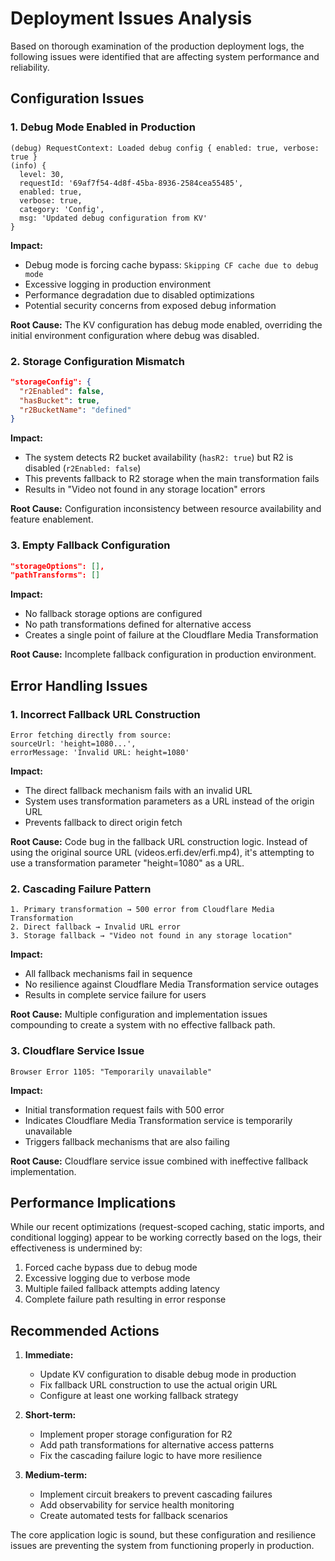 # Deployment Issues Analysis

Based on thorough examination of the production deployment logs, the following issues were identified that are affecting system performance and reliability.

## Configuration Issues

### 1. Debug Mode Enabled in Production

```
(debug) RequestContext: Loaded debug config { enabled: true, verbose: true }
(info) {
  level: 30,
  requestId: '69af7f54-4d8f-45ba-8936-2584cea55485',
  enabled: true,
  verbose: true,
  category: 'Config',
  msg: 'Updated debug configuration from KV'
}
```

**Impact:**
- Debug mode is forcing cache bypass: `Skipping CF cache due to debug mode`
- Excessive logging in production environment
- Performance degradation due to disabled optimizations
- Potential security concerns from exposed debug information

**Root Cause:** The KV configuration has debug mode enabled, overriding the initial environment configuration where debug was disabled.

### 2. Storage Configuration Mismatch

```json
"storageConfig": { 
  "r2Enabled": false, 
  "hasBucket": true, 
  "r2BucketName": "defined" 
}
```

**Impact:**
- The system detects R2 bucket availability (`hasR2: true`) but R2 is disabled (`r2Enabled: false`)
- This prevents fallback to R2 storage when the main transformation fails
- Results in "Video not found in any storage location" errors

**Root Cause:** Configuration inconsistency between resource availability and feature enablement.

### 3. Empty Fallback Configuration

```json
"storageOptions": [],
"pathTransforms": []
```

**Impact:**
- No fallback storage options are configured
- No path transformations defined for alternative access
- Creates a single point of failure at the Cloudflare Media Transformation

**Root Cause:** Incomplete fallback configuration in production environment.

## Error Handling Issues

### 1. Incorrect Fallback URL Construction

```
Error fetching directly from source:
sourceUrl: 'height=1080...',
errorMessage: 'Invalid URL: height=1080'
```

**Impact:**
- The direct fallback mechanism fails with an invalid URL
- System uses transformation parameters as a URL instead of the origin URL
- Prevents fallback to direct origin fetch

**Root Cause:** Code bug in the fallback URL construction logic. Instead of using the original source URL (videos.erfi.dev/erfi.mp4), it's attempting to use a transformation parameter "height=1080" as a URL.

### 2. Cascading Failure Pattern

```
1. Primary transformation → 500 error from Cloudflare Media Transformation
2. Direct fallback → Invalid URL error
3. Storage fallback → "Video not found in any storage location"
```

**Impact:**
- All fallback mechanisms fail in sequence
- No resilience against Cloudflare Media Transformation service outages
- Results in complete service failure for users

**Root Cause:** Multiple configuration and implementation issues compounding to create a system with no effective fallback path.

### 3. Cloudflare Service Issue

```
Browser Error 1105: "Temporarily unavailable"
```

**Impact:**
- Initial transformation request fails with 500 error
- Indicates Cloudflare Media Transformation service is temporarily unavailable
- Triggers fallback mechanisms that are also failing

**Root Cause:** Cloudflare service issue combined with ineffective fallback implementation.

## Performance Implications

While our recent optimizations (request-scoped caching, static imports, and conditional logging) appear to be working correctly based on the logs, their effectiveness is undermined by:

1. Forced cache bypass due to debug mode
2. Excessive logging due to verbose mode
3. Multiple failed fallback attempts adding latency
4. Complete failure path resulting in error response

## Recommended Actions

1. **Immediate:**
   - Update KV configuration to disable debug mode in production
   - Fix fallback URL construction to use the actual origin URL
   - Configure at least one working fallback strategy

2. **Short-term:**
   - Implement proper storage configuration for R2
   - Add path transformations for alternative access patterns
   - Fix the cascading failure logic to have more resilience

3. **Medium-term:**
   - Implement circuit breakers to prevent cascading failures
   - Add observability for service health monitoring
   - Create automated tests for fallback scenarios

The core application logic is sound, but these configuration and resilience issues are preventing the system from functioning properly in production.